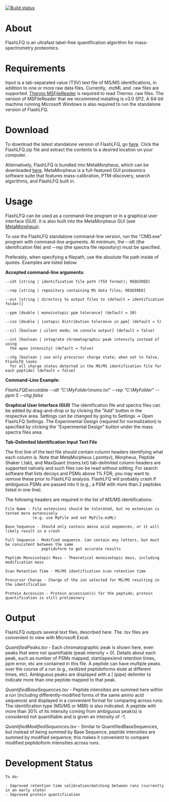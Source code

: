 [![Build status](https://ci.appveyor.com/api/projects/status/5mue0eiapbb6gk0u?svg=true)](https://ci.appveyor.com/project/robertmillikin/flashlfq)

# About
FlashLFQ is an ultrafast label-free quantification algorithm for mass-spectrometry proteomics. 

# Requirements
Input is a tab-separated value (TSV) text file of MS/MS identifications, in addition to one or more raw data files. Currently, .mzML and .raw files are supported. [Thermo MSFileReader](https://thermo.flexnetoperations.com/control/thmo/search?query=MSFileReader+3.0+SP2) is required to read Thermo .raw files. The version of MSFileReader that we recommend installing is v3.0 SP2. A 64-bit machine running Microsoft Windows is also required to run the standalone version of FlashLFQ.

# Download
To download the latest standalone version of FlashLFQ, go [here](https://github.com/smith-chem-wisc/FlashLFQ/releases/latest). Click the FlashLFQ.zip file and extract the contents to a desired location on your computer. 

Alternatively, FlashLFQ is bundled into MetaMorpheus, which can be downloaded [here](https://github.com/smith-chem-wisc/MetaMorpheus). MetaMorpheus is a full-featured GUI proteomics software suite that features mass-calibration, PTM-discovery, search algorithms, and FlashLFQ built in.

# Usage
FlashLFQ can be used as a command-line program or in a graphical user interface (GUI). It is also built into the MetaMorpheus GUI (see [MetaMorpheus](https://github.com/smith-chem-wisc/MetaMorpheus)).

To use the FlashLFQ standalone command-line version, run the "CMD.exe" program with command-line arguments. At minimum, the --idt (the identification file) and --rep (the spectra file repository) must be specified.

Preferably, when specifying a filepath, use the absolute file path inside of quotes. Examples are listed below.

**Accepted command-line arguments:**

    --idt [string | identification file path (TSV format); REQUIRED]
   
    --rep [string | repository containing MS data files; REQUIRED]
    
    --out [string | directory to output files to (default = identification folder)]
    
    --ppm [double | monoisotopic ppm tolerance] (default = 10)
    
    --iso [double | isotopic distribution tolerance in ppm] (default = 5)
    
    --sil [boolean | silent mode; no console output] (default = false)
    
    --int [boolean | integrate chromatographic peak intensity instead of using 
	  the apex intensity] (default = false)
    
    --chg [boolean | use only precursor charge state; when set to false, FlashLFQ looks 
	  for all charge states detected in the MS/MS identification file for each peptide] (default = false)

**Command-Line Example:**

*FlashLFQExecutable --idt "C:\MyFolder\msms.txt" --rep "C:\MyFolder" --ppm 5 --chg false*

**Graphical User Interface (GUI)**
The identification file and spectra files can be added by drag-and-drop or by clicking the "Add" button in the respective area. Settings can be changed by going to Settings -> Open FlashLFQ Settings. The Experimental Design (required for normalization) is specified by clicking the "Experimental Design" button under the mass spectra files area.

**Tab-Delimited Identification Input Text File**

The first line of the text file should contain column headers identifying what each column is. Note that MetaMorpheus (.psmtsv), Morpheus, Peptide Shaker (.tab), and MaxQuant (msms.txt) tab-delimited column headers are supported natively and such files can be read without editing. For search software that lists decoys and PSMs above 1% FDR, you may want to remove these prior to FlashLFQ analysis. FlashLFQ will probably crash if ambiguous PSMs are passed into it (e.g., a PSM with more than 2 peptides listed in one line).

The following headers are required in the list of MS/MS identifications:

    File Name - File extensions should be tolerated, but no extension is tested more extensively 
				(e.g. use MyFile and not MyFile.mzML)
    
    Base Sequence - Should only contain amino acid sequences, or it will likely result in a crash
    
    Full Sequence - Modified sequence. Can contain any letters, but must be consistent between the same 
					peptidoform to get accurate results
    
    Peptide Monoisotopic Mass - Theoretical monoisotopic mass, including modification mass
    
    Scan Retention Time - MS/MS identification scan retention time
    
    Precursor Charge - Charge of the ion selected for MS/MS resulting in the identification
    
    Protein Accession - Protein accession(s) for the peptide; protein quantification is still preliminary

# Output
FlashLFQ outputs several text files, described here. The .tsv files are convenient to view with Microsoft Excel.

*QuantifiedPeaks.tsv* - Each chromatographic peak is shown here, even peaks that were not quantifiable (peak intensity = 0). Details about each peak, such as number of PSMs mapped, start/apex/end retention times, ppm error, etc are contained in this file. A peptide can have multiple peaks over the course of a run (e.g., oxidized peptidoforms elute at different times, etc). Ambiguous peaks are displayed with a | (pipe) delimiter to indicate more than one peptide mapped to that peak. 

*QuantifiedBaseSequences.tsv* - Peptide intensities are summed here within a run (including differently-modified forms of the same amino acid sequence) and displayed in a convenient format for comparing across runs. The identification type (MS/MS or MBR) is also indicated. A peptide with more than 30% of its intensity coming from ambiguous peak(s) is considered not quantifiable and is given an intensity of -1.

*QuantifiedModifiedSequences.tsv* - Similar to QuantifiedBaseSequences, but instead of being summed by Base Sequence, peptide intensities are summed by modified sequence; this makes it convenient to compare modified peptidoform intensities across runs.

# Development Status
    To do: 

    - Improved retention time calibration/matching between runs (currently in an early state)
    - Improved protein quantification
    
